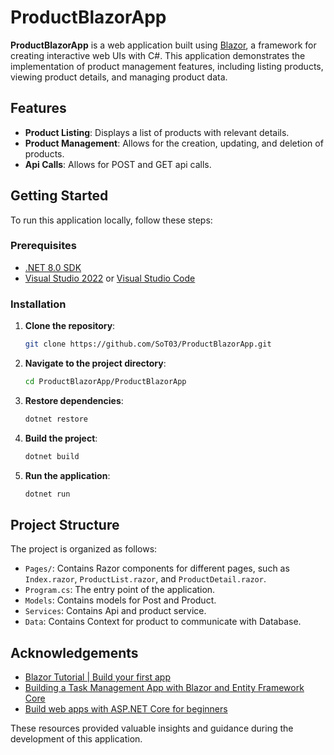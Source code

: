 # ProductBlazorApp

**ProductBlazorApp** is a web application built using [Blazor](https://dotnet.microsoft.com/en-us/learn/aspnet/blazor-tutorial/intro), a framework for creating interactive web UIs with C#. This application demonstrates the implementation of product management features, including listing products, viewing product details, and managing product data.

## Features

- **Product Listing**: Displays a list of products with relevant details.
- **Product Management**: Allows for the creation, updating, and deletion of products.
- **Api Calls**: Allows for POST and GET api calls.

## Getting Started

To run this application locally, follow these steps:

### Prerequisites

- [.NET 8.0 SDK](https://dotnet.microsoft.com/en-us/download/dotnet/8.0)
- [Visual Studio 2022](https://visualstudio.microsoft.com/vs/) or [Visual Studio Code](https://code.visualstudio.com/)

### Installation

1. **Clone the repository**:

   ```bash
   git clone https://github.com/SoT03/ProductBlazorApp.git
   ```

2. **Navigate to the project directory**:

   ```bash
   cd ProductBlazorApp/ProductBlazorApp
   ```

3. **Restore dependencies**:

   ```bash
   dotnet restore
   ```

4. **Build the project**:

   ```bash
   dotnet build
   ```

5. **Run the application**:

   ```bash
   dotnet run
   ```

 

## Project Structure

The project is organized as follows:

- `Pages/`: Contains Razor components for different pages, such as `Index.razor`, `ProductList.razor`, and `ProductDetail.razor`.
- `Program.cs`: The entry point of the application.
- `Models`: Contains models for Post and Product.
- `Services`: Contains Api and product service.
- `Data`: Contains Context for product to communicate with Database.


## Acknowledgements

- [Blazor Tutorial | Build your first app](https://dotnet.microsoft.com/en-us/learn/aspnet/blazor-tutorial/intro)
- [Building a Task Management App with Blazor and Entity Framework Core](https://www.bomberbot.com/web-development/building-a-task-management-app-with-blazor-and-entity-framework-core/)
- [Build web apps with ASP.NET Core for beginners](https://learn.microsoft.com/en-us/training/paths/aspnet-core-web-app/)

These resources provided valuable insights and guidance during the development of this application.

